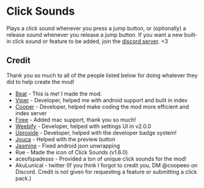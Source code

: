 # Click Sounds

Plays a click sound whenever you press a jump button, or (optionally) a release sound whenever you release a jump button.
If you want a new built-in click sound or feature to be added, join the [discord server](https://discord.gg/RwbRP8ADdc). <3

## Credit
Thank you so much to all of the people listed below for doing whatever they did to help create the mod!
- [Beat](https://github.com/BeatACVR) - This is me! I made the mod.
- [Viper](https://github.com/MuhXd) - Developer, helped me with android support and bulit in index
- [Cooper](https://github.com/coopeeo) - Developer, helped make coding the mod more efficient and index server
- [Firee](https://github.com/FireMario211) - Added mac support, thank you so much!
- [Weebify](https://github.com/Weebifying) - Developer, helped with settings UI in v2.0.0
- [Uproxide](https://github.com/uproxide) - Developer, helped with the developer badge system!
- [Jouca](https://github.com/Jouca) - Helped with the preview button
- [Jasmine](https://github.com/hiimjustin000) - Fixed android json unwrapping
- Rue - Made the icon of Click Sounds (v1.6.0)
- aceofspadesss - Provided a ton of unique click sounds for the mod!
- AkuLunical - twitter
(If you think I forgot to credit you, DM @coopeeo on Discord. Credit is not given for requesting a feature or submitting a click pack.)
